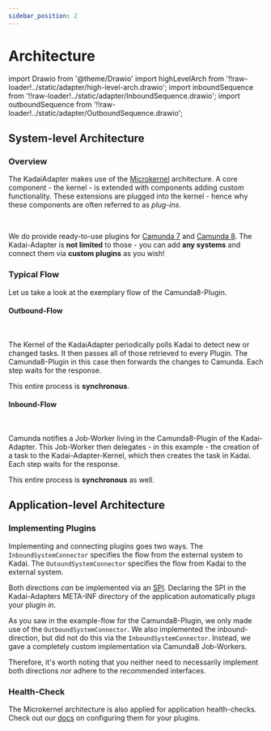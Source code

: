 ```yaml
---
sidebar_position: 2
---
```


# Architecture

import Drawio from '@theme/Drawio'
import highLevelArch from '!!raw-loader!../static/adapter/high-level-arch.drawio';
import inboundSequence from '!!raw-loader!../static/adapter/InboundSequence.drawio';
import outboundSequence from '!!raw-loader!../static/adapter/OutboundSequence.drawio';

## System-level Architecture

### Overview

The KadaiAdapter makes use of
the [Microkernel](https://theswissbay.ch/pdf/Books/Computer%20science/O%27Reilly/software-architecture-patterns.pdf#%5B%7B%22num%22%3A164%2C%22gen%22%3A0%7D%2C%7B%22name%22%3A%22XYZ%22%7D%2Cnull%2C576%2Cnull%5D)
architecture.
A core component - the kernel - is extended with components adding custom functionality.
These extensions are plugged into the kernel - hence why these components are often referred to as
_plug-ins_.

<Drawio content={highLevelArch} />
<br />

We do provide ready-to-use plugins for [Camunda 7](https://camunda.com/en/platform-7/)
and [Camunda 8](https://docs.camunda.io/).
The Kadai-Adapter is **not limited** to those - you can add **any systems** and connect them via
**custom plugins** as you wish!

### Typical Flow

Let us take a look at the exemplary flow of the Camunda8-Plugin.

#### Outbound-Flow

<Drawio content={outboundSequence} />
<br />

The Kernel of the KadaiAdapter periodically polls Kadai to detect new or changed tasks.
It then passes all of those retrieved to every Plugin.
The Camunda8-Plugin in this case then forwards the changes to Camunda.
Each step waits for the response.

This entire process is **synchronous**.

#### Inbound-Flow

<Drawio content={inboundSequence} />
<br />

Camunda notifies a Job-Worker living in the Camunda8-Plugin of the Kadai-Adapter.
This Job-Worker then delegates - in this example - the creation of a task to the
Kadai-Adapter-Kernel,
which then creates the task in Kadai.
Each step waits for the response.

This entire process is **synchronous** as well.

## Application-level Architecture

### Implementing Plugins

Implementing and connecting plugins goes two ways.
The `InboundSystemConnector` specifies the flow from the external system to Kadai.
The `OutoundSystemConnector` specifies the flow from Kadai to the external system.

Both directions _can_ be implemented via
an [SPI](https://docs.oracle.com/javase/tutorial/sound/SPI-intro.html).
Declaring the SPI in the Kadai-Adapters META-INF directory of the application automatically _plugs_
your plugin _in_.

As you saw in the example-flow for the Camunda8-Plugin, we only made use of the
`OutboundSystemConnector`.
We also implemented the inbound-direction, but did not do this via the `InboundSystemConnector`.
Instead, we gave a completely custom implementation via Camunda8 Job-Workers.

Therefore, it's worth noting that you neither need to necessarily implement both directions nor
adhere to the recommended interfaces.

### Health-Check

The Microkernel architecture is also applied for application health-checks. Check out
our [docs](healthCheck.md) on configuring them for your plugins.